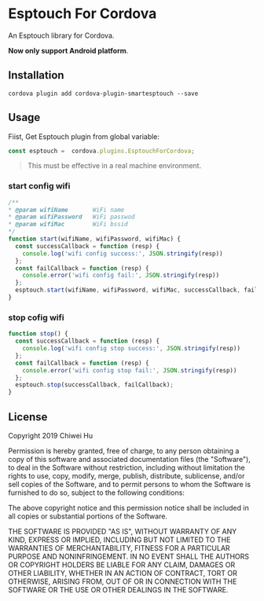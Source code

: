 # Esptouch For Cordova 

An Esptouch library for Cordova.

**Now only support Android platform**.

## Installation

```
cordova plugin add cordova-plugin-smartesptouch --save
```

## Usage

Fiist, Get Esptouch plugin from global variable:

```javascript
const esptouch =  cordova.plugins.EsptouchForCordova;
```

> This must be effective in a real machine environment.

### start config wifi

```javascript
/**
* @param wifiName       WiFi name
* @param wifiPassword   WiFi passwod
* @param wifiMac        WiFi bssid
*/
function start(wifiName, wifiPassword, wifiMac) {
  const successCallback = function (resp) {
	console.log('wifi config success:', JSON.stringify(resp))
  };
  const failCallback = function (resp) {
    console.error('wifi config fail:', JSON.stringify(resp))
  };
  esptouch.start(wifiName, wifiPassword, wifiMac, successCallback, failCallback);
}

```

### stop cofig wifi


```javascript
function stop() {
  const successCallback = function (resp) {
    console.log('wifi config stop success:', JSON.stringify(resp))
  };
  const failCallback = function (resp) {
    console.error('wifi config stop fail:', JSON.stringify(resp))
  };
  esptouch.stop(successCallback, failCallback);
}

```

## License

Copyright 2019 Chiwei Hu

Permission is hereby granted, free of charge, to any person obtaining a copy of this software and associated documentation files (the "Software"), to deal in the Software without restriction, including without limitation the rights to use, copy, modify, merge, publish, distribute, sublicense, and/or sell copies of the Software, and to permit persons to whom the Software is furnished to do so, subject to the following conditions:

The above copyright notice and this permission notice shall be included in all copies or substantial portions of the Software.

THE SOFTWARE IS PROVIDED "AS IS", WITHOUT WARRANTY OF ANY KIND, EXPRESS OR IMPLIED, INCLUDING BUT NOT LIMITED TO THE WARRANTIES OF MERCHANTABILITY, FITNESS FOR A PARTICULAR PURPOSE AND NONINFRINGEMENT. IN NO EVENT SHALL THE AUTHORS OR COPYRIGHT HOLDERS BE LIABLE FOR ANY CLAIM, DAMAGES OR OTHER LIABILITY, WHETHER IN AN ACTION OF CONTRACT, TORT OR OTHERWISE, ARISING FROM, OUT OF OR IN CONNECTION WITH THE SOFTWARE OR THE USE OR OTHER DEALINGS IN THE SOFTWARE.
